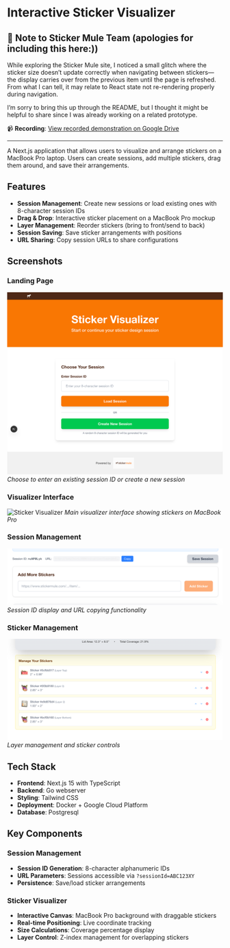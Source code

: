 # Interactive Sticker Visualizer

## 🚨 Note to Sticker Mule Team (apologies for including this here:))

While exploring the Sticker Mule site, I noticed a small glitch where the sticker size doesn’t update correctly when navigating between stickers—the display carries over from the previous item until the page is refreshed. From what I can tell, it may relate to React state not re-rendering properly during navigation. 

I’m sorry to bring this up through the README, but I thought it might be helpful to share since I was already working on a related prototype.

📹 **Recording**: [View recorded demonstration on Google Drive](https://drive.google.com/file/d/1ZE9U00NlNE34DXNIpIgytBxwDZQegoar/view)

---

A Next.js application that allows users to visualize and arrange stickers on a MacBook Pro laptop. Users can create sessions, add multiple stickers, drag them around, and save their arrangements.

## Features

- **Session Management**: Create new sessions or load existing ones with 8-character session IDs
- **Drag & Drop**: Interactive sticker placement on a MacBook Pro mockup
- **Layer Management**: Reorder stickers (bring to front/send to back)
- **Session Saving**: Save sticker arrangements with positions
- **URL Sharing**: Copy session URLs to share configurations

## Screenshots

### Landing Page
![Landing Page](screenshots/landing-page.png)
*Choose to enter an existing session ID or create a new session*

### Visualizer Interface
![Sticker Visualizer](screenshots/visualizer-main.png)
*Main visualizer interface showing stickers on MacBook Pro*

### Session Management
![Session Info](screenshots/session-info.png)
*Session ID display and URL copying functionality*

### Sticker Management
![Sticker Management](screenshots/sticker-management.png)
*Layer management and sticker controls*

## Tech Stack

- **Frontend**: Next.js 15 with TypeScript
- **Backend**: Go webserver
- **Styling**: Tailwind CSS
- **Deployment**: Docker + Google Cloud Platform
- **Database**: Postgresql

## Key Components

### Session Management
- **Session ID Generation**: 8-character alphanumeric IDs
- **URL Parameters**: Sessions accessible via `?sessionId=ABC123XY`
- **Persistence**: Save/load sticker arrangements

### Sticker Visualizer
- **Interactive Canvas**: MacBook Pro background with draggable stickers
- **Real-time Positioning**: Live coordinate tracking
- **Size Calculations**: Coverage percentage display
- **Layer Control**: Z-index management for overlapping stickers